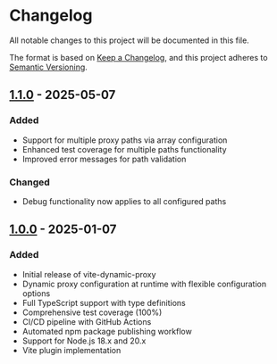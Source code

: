 # Changelog

All notable changes to this project will be documented in this file.

The format is based on [Keep a Changelog](https://keepachangelog.com/en/1.0.0/),
and this project adheres to [Semantic Versioning](https://semver.org/spec/v2.0.0.html).

## [1.1.0] - 2025-05-07

### Added
- Support for multiple proxy paths via array configuration
- Enhanced test coverage for multiple paths functionality
- Improved error messages for path validation

### Changed
- Debug functionality now applies to all configured paths

## [1.0.0] - 2025-01-07

### Added
- Initial release of vite-dynamic-proxy
- Dynamic proxy configuration at runtime with flexible configuration options
- Full TypeScript support with type definitions
- Comprehensive test coverage (100%)
- CI/CD pipeline with GitHub Actions
- Automated npm package publishing workflow
- Support for Node.js 18.x and 20.x
- Vite plugin implementation

[1.1.0]: https://github.com/imvad/vite-dynamic-proxy/releases/tag/v1.1.0
[1.0.0]: https://github.com/imvad/vite-dynamic-proxy/releases/tag/v1.0.0
